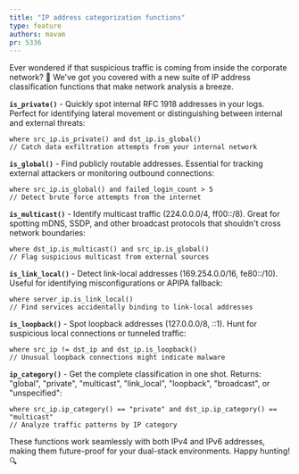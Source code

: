 ```yaml
---
title: "IP address categorization functions"
type: feature
authors: mavam
pr: 5336
---
```


Ever wondered if that suspicious traffic is coming from inside the corporate
network? 🏢 We've got you covered with a new suite of IP address classification
functions that make network analysis a breeze.

**`is_private()`** - Quickly spot internal RFC 1918 addresses in your logs.
Perfect for identifying lateral movement or distinguishing between internal and
external threats:

```tql
where src_ip.is_private() and dst_ip.is_global()
// Catch data exfiltration attempts from your internal network
```

**`is_global()`** - Find publicly routable addresses. Essential for tracking
external attackers or monitoring outbound connections:

```tql
where src_ip.is_global() and failed_login_count > 5
// Detect brute force attempts from the internet
```

**`is_multicast()`** - Identify multicast traffic (224.0.0.0/4, ff00::/8).
Great for spotting mDNS, SSDP, and other broadcast protocols that shouldn't
cross network boundaries:

```tql
where dst_ip.is_multicast() and src_ip.is_global()
// Flag suspicious multicast from external sources
```

**`is_link_local()`** - Detect link-local addresses (169.254.0.0/16,
fe80::/10). Useful for identifying misconfigurations or APIPA fallback:

```tql
where server_ip.is_link_local()
// Find services accidentally binding to link-local addresses
```

**`is_loopback()`** - Spot loopback addresses (127.0.0.0/8, ::1). Hunt for
suspicious local connections or tunneled traffic:

```tql
where src_ip != dst_ip and dst_ip.is_loopback()
// Unusual loopback connections might indicate malware
```

**`ip_category()`** - Get the complete classification in one shot. Returns:
"global", "private", "multicast", "link_local", "loopback", "broadcast", or
"unspecified":

```tql
where src_ip.ip_category() == "private" and dst_ip.ip_category() == "multicast"
// Analyze traffic patterns by IP category
```

These functions work seamlessly with both IPv4 and IPv6 addresses, making them
future-proof for your dual-stack environments. Happy hunting! 🔍
